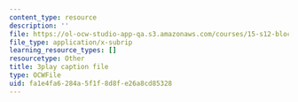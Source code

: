 ```yaml
---
content_type: resource
description: ''
file: https://ol-ocw-studio-app-qa.s3.amazonaws.com/courses/15-s12-blockchain-and-money-fall-2018/fa1e4fa6284a5f1f8d8fe26a8cd85328_DsSzQfejwMk.vtt
file_type: application/x-subrip
learning_resource_types: []
resourcetype: Other
title: 3play caption file
type: OCWFile
uid: fa1e4fa6-284a-5f1f-8d8f-e26a8cd85328
---
```


